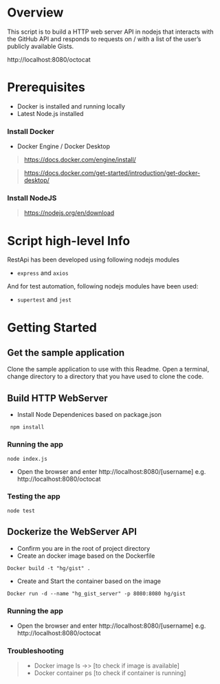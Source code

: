 # Overview

This script is to build a HTTP web server API in nodejs that interacts with the GitHub API and responds to requests on /<USER> with a list of the user’s publicly available Gists.

http://localhost:8080/octocat

# Prerequisites

- Docker is installed and running locally
- Latest Node.js installed

### Install Docker
- Docker Engine / Docker Desktop
> https://docs.docker.com/engine/install/

> https://docs.docker.com/get-started/introduction/get-docker-desktop/

### Install NodeJS
> https://nodejs.org/en/download

# Script high-level Info

RestApi has been developed using following nodejs modules

- `express` and `axios` 

And for test automation, following nodejs modules have been used:

- `supertest` and `jest`


# Getting Started
## Get the sample application
Clone the sample application to use with this Readme. Open a terminal, change directory to a directory that you have used to clone the code.

## Build HTTP WebServer
- Install Node Dependenices based on package.json

` npm install`

### Running the app

``` node index.js ```
- Open the browser and enter http://localhost:8080/[username] e.g. http://localhost:8080/octocat

### Testing the app
```node test```

## Dockerize the WebServer API
- Confirm you are in the root of project directory
- Create an docker image based on the Dockerfile

`
Docker build -t "hg/gist" .
`
- Create and Start the container based on the image

 `
 Docker run -d --name "hg_gist_server" -p 8080:8080 hg/gist
`
### Running the app
- Open the browser and enter http://localhost:8080/[username] e.g. http://localhost:8080/octocat

### Troubleshooting
>- Docker image ls ->> [to check if image is available]
>- Docker container ps [to check if container is running]










